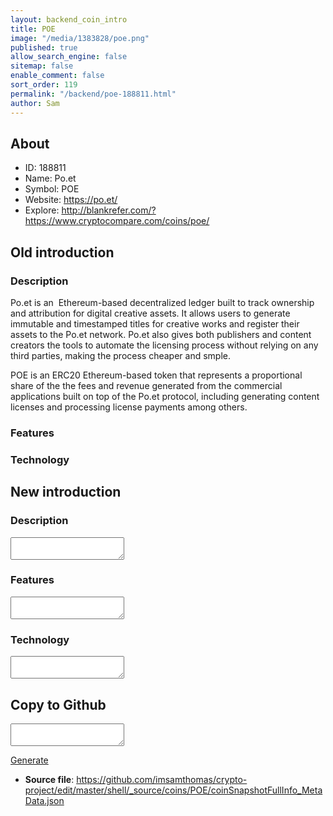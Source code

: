 ```yaml
---
layout: backend_coin_intro
title: POE
image: "/media/1383828/poe.png"
published: true
allow_search_engine: false
sitemap: false
enable_comment: false
sort_order: 119
permalink: "/backend/poe-188811.html"
author: Sam
---
```


## About

- ID: 188811
- Name: Po.et
- Symbol: POE
- Website: https://po.et/
- Explore: http://blankrefer.com/?https://www.cryptocompare.com/coins/poe/


## Old introduction

### Description

<p>Po.et is an  Ethereum-based decentralized ledger built to track o<span>wnership and attribution for digital creative assets. It allows users to generate immutable and timestamped titles for creative works and register their assets to the Po.et network. Po.et also gives both publishers and content creators the tools to automate the licensing process without relying on any third parties, making the process cheaper and smple.</span></p><p><span>POE is an ERC20 Ethereum-based token that represents a proportional share of the the fees and revenue generated from the commercial applications built on top of the Po.et protocol, including generating content licenses and processing license payments among others.</span></p>

### Features


### Technology




## New introduction


### Description
<textarea id="meta_description" name="description"></textarea>

### Features
<textarea id="meta_features" name="features"></textarea>

### Technology
<textarea id="meta_technology" name="technology"></textarea>


## Copy to Github

<textarea id="coinsnapshotfullinfo_metadata"></textarea>

<a href="#gen" onclick="generateMetaDatJson()">Generate</a>

- **Source file**: <a href="https://github.com/imsamthomas/crypto-project/edit/master/shell/_source/coins/POE/coinSnapshotFullInfo_MetaData.json">https://github.com/imsamthomas/crypto-project/edit/master/shell/_source/coins/POE/coinSnapshotFullInfo_MetaData.json</a>

